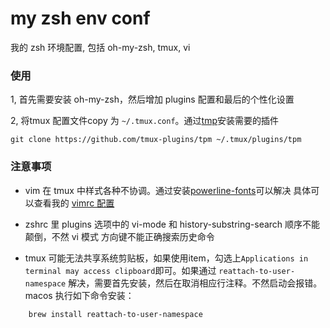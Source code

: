 # my zsh env conf

我的 zsh 环境配置, 包括 oh-my-zsh, tmux, vi

### 使用

1, 首先需要安装 oh-my-zsh，然后增加 plugins 配置和最后的个性化设置

2, 将tmux 配置文件copy 为 `~/.tmux.conf`。通过[tmp](https://github.com/tmux-plugins/tpm)安装需要的插件
```shell
git clone https://github.com/tmux-plugins/tpm ~/.tmux/plugins/tpm
```

### 注意事项

- vim 在 tmux 中样式各种不协调。通过安装[powerline-fonts](https://github.com/powerline/fonts)可以解决
具体可以查看我的 [vimrc 配置](https://github.com/boyaziqi/vimrc_config)

- zshrc 里 plugins 选项中的 vi-mode 和 history-substring-search 顺序不能颠倒，不然 vi 模式 方向键不能正确搜索历史命令

- tmux 可能无法共享系统剪贴板，如果使用item，勾选上`Applications in terminal may access clipboard`即可。如果通过
    `reattach-to-user-namespace` 解决，需要首先安装，然后在取消相应行注释。不然启动会报错。macos 执行如下命令安装：
```shell
    brew install reattach-to-user-namespace
```
